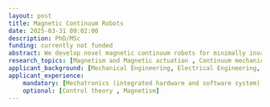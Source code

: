 ```yaml
---
layout: post
title: Magnetic Continuum Robots
date: 2025-03-31 09:02:00
description: PhD/MSc  
funding: currently not funded
abstract: We develop novel magnetic continuum robots for minimally invasive robotics operations with medical image guidance. Your task will be exploring different magnetic continuum robot actuation methods, combining ultrahigh field magnetic actuation and concentric-tube robot actuation concepts.
research_topics: [Magnetism and Magnetic actuation , Continuum mechanics ,Electromagnetic actuation systems,  Mechatronic design, Nonlinear control]
applicant_background: [Mechanical Engineering, Electrical Engineering, Biomedical Engineering, Mechatronic Engineering, Physics]
applicant_experience:
	mandatory: [Mechatronics (integrated hardware and software system) , Programming (C++, Python, ROS) , CAD designing , Embedded systems]
	optional: [Control theory , Magnetism]
---
```

<!--




-->